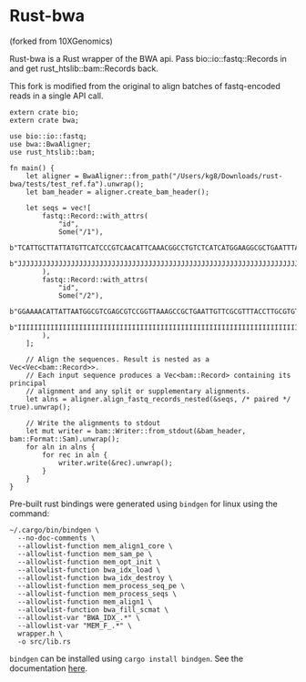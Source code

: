 # Rust-bwa
(forked from 10XGenomics)

Rust-bwa is a Rust wrapper of the BWA api. Pass bio::io::fastq::Records in and get rust_htslib::bam::Records back.

This fork is modified from the original to align batches of fastq-encoded reads in a single API call.
```
extern crate bio;
extern crate bwa;

use bio::io::fastq;
use bwa::BwaAligner;
use rust_htslib::bam;

fn main() {
    let aligner = BwaAligner::from_path("/Users/kg8/Downloads/rust-bwa/tests/test_ref.fa").unwrap();
    let bam_header = aligner.create_bam_header();

    let seqs = vec![
        fastq::Record::with_attrs(
            "id",
            Some("/1"),
            b"TCATTGCTTATTATGTTCATCCCGTCAACATTCAAACGGCCTGTCTCATCATGGAAGGCGCTGAATTTAC",
            b"JJJJJJJJJJJJJJJJJJJJJJJJJJJJJJJJJJJJJJJJJJJJJJJJJJJJJJJJJJJJJJJJJJJJJJ",
        ),
        fastq::Record::with_attrs(
            "id",
            Some("/2"),
            b"GGAAAACATTATTAATGGCGTCGAGCGTCCGGTTAAAGCCGCTGAATTGTTCGCGTTTACCTTGCGTGTA",
            b"IIIIIIIIIIIIIIIIIIIIIIIIIIIIIIIIIIIIIIIIIIIIIIIIIIIIIIIIIIIIIIIIIIIIII",
        ),
    ];

    // Align the sequences. Result is nested as a Vec<Vec<bam::Record>>.
    // Each input sequence produces a Vec<bam::Record> containing its principal
    // alignment and any split or supplementary alignments.
    let alns = aligner.align_fastq_records_nested(&seqs, /* paired */ true).unwrap();
    
    // Write the alignments to stdout
    let mut writer = bam::Writer::from_stdout(&bam_header, bam::Format::Sam).unwrap();
    for aln in alns {
        for rec in aln {
            writer.write(&rec).unwrap();
        }
    }
}
```

Pre-built rust bindings were generated using `bindgen` for linux using the command:

```
~/.cargo/bin/bindgen \
  --no-doc-comments \
  --allowlist-function mem_align1_core \
  --allowlist-function mem_sam_pe \
  --allowlist-function mem_opt_init \
  --allowlist-function bwa_idx_load \
  --allowlist-function bwa_idx_destroy \
  --allowlist-function mem_process_seq_pe \
  --allowlist-function mem_process_seqs \
  --allowlist-function mem_align1 \
  --allowlist-function bwa_fill_scmat \
  --allowlist-var "BWA_IDX_.*" \
  --allowlist-var "MEM_F_.*" \
  wrapper.h \
  -o src/lib.rs
```

`bindgen` can be installed using `cargo install bindgen`. See the documentation [here](https://rust-lang.github.io/rust-bindgen/command-line-usage.html).
